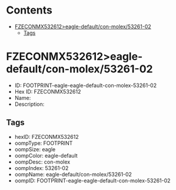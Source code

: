 



Contents
========

* [FZECONMX532612>eagle-default/con-molex/53261-02](#fzeconmx532612eagle-defaultcon-molex53261-02)
	* [Tags](#tags)

# FZECONMX532612>eagle-default/con-molex/53261-02

- ID: FOOTPRINT-eagle-eagle-default-con-molex-53261-02
- Hex ID: FZECONMX532612
- Name: 
- Description: 

## Tags

- hexID: FZECONMX532612
- oompType: FOOTPRINT
- oompSize: eagle
- oompColor: eagle-default
- oompDesc: con-molex
- oompIndex: 53261-02
- oompName: eagle-default/con-molex/53261-02
- oompID: FOOTPRINT-eagle-eagle-default-con-molex-53261-02
